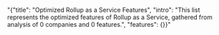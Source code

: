 "{\"title\": \"Optimized Rollup as a Service Features\", \"intro\": \"This list represents the optimized features of Rollup as a Service, gathered from analysis of 0 companies and 0 features.\", \"features\": {}}"